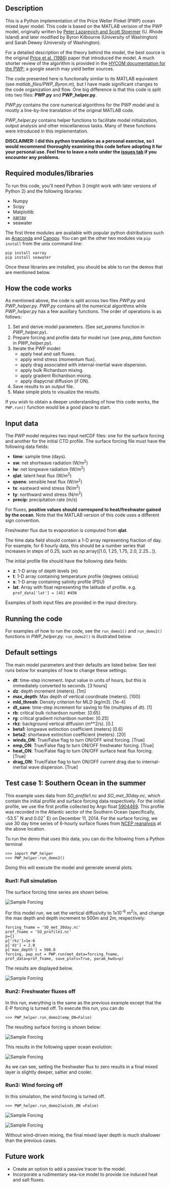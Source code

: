 ## Description

This is a Python implementation of the Price Weller Pinkel (PWP) ocean mixed layer model. This code is based on the MATLAB verision of the PWP model, originally written by [Peter Lazarevich and Scott Stoermer](http://www.po.gso.uri.edu/rafos/research/pwp/) (U. Rhode Island) and later modified by Byron Kilbourne (University of Washington) and Sarah Dewey (University of Washington).

For a detailed description of the theory behind the model, the best source is the original [Price et al. (1986)](http://onlinelibrary.wiley.com/doi/10.1029/JC091iC07p08411/full) paper that introduced the model. A much shorter review of the algorithm is provided in the [HYCOM documentation for the PWP](https://hycom.org/attachments/067_pwp.pdf); a google search may yield better sources.

The code presented here is functionally similar to its MATLAB equivalent (see *matlab\_files/PWP_Byron.m*), but I have made significant changes to the code organization and flow. One big difference is that this code is split into two files: **PWP.py** and **PWP_helper.py**. 

*PWP.py* contains the core numerical algorithms for the PWP model and is mostly a line-by-line translation of the original MATLAB code. 

*PWP_helper.py* contains helper functions to facilitate model initialization, output analysis and other miscellaneous tasks. Many of these functions were introduced in this implementation.

**DISCLAIMER: 
I did this python translation as a personal exercise, so I would recommend thoroughly examining this code before adopting it for your personal use. Feel free to leave a note under the [issues tab](https://github.com/earlew/pwp_python_00/issues) if you encounter any problems.** 

## Required modules/libraries
To run this code, you'll need Python 3 (might work with later versions of Python 2) and the following libraries:

+ Numpy
+ Scipy
+ Matplotlib
+ [xarray](http://xarray.pydata.org/en/stable/)
+ seawater

The first three modules are available with popular python distributions such as [Anaconda](https://www.continuum.io/downloads) and [Canopy](https://store.enthought.com/downloads/#default). You can get the other two modules via `pip install` from the unix command line:

```
pip install xarray
pip install seawater
```

Once these libraries are installed, you should be able to run the demos that are mentioned below. 

## How the code works

As mentioned above, the code is split across two files *PWP.py* and *PWP_helper.py*. *PWP.py* contains all the numerical algorithms while *PWP_helper.py* has a few auxillary functions. The order of operations is as follows:

1. Set and derive model parameters. (See *set\_params* function in *PWP\_helper.py*). 
2. Prepare forcing and profile data for model run (see *prep\_data* function in *PWP\_helper.py*).
3. Iterate the PWP model:
    + apply heat and salt fluxes.
    + apply wind stress (momentum flux).
    + apply drag associated with internal-inertial wave dispersion.
    + apply bulk Richardson mixing.
    + apply gradient Richardson mixing. 
    + apply diapycnal diffusion (if ON).
4. Save results to an output file.
5. Make simple plots to visualize the results.    

If you wish to obtain a deeper understanding of how this code works, the `PWP.run()` function would be a good place to start. 

## Input data

The PWP model requires two input netCDF files: one for the surface forcing and another for the initial CTD profile. The surface forcing file must have the following data fields:

+ **time**: sample time (days).
+ **sw**: net shortwave radiation (W/m<sup>2</sup>)
+ **lw**: net longwave radiation (W/m<sup>2</sup>)
+ **qlat**: latent heat flux (W/m<sup>2</sup>)
+ **qsens**: sensible heat flux (W/m<sup>2</sup>)
+ **tx**: eastward wind stress (N/m<sup>2</sup>)
+ **ty**: northward wind stress (N/m<sup>2</sup>)
+ **precip**: precipitation rate (m/s)

For fluxes, **positive values should correspond to heat/freshwater gained by the ocean**. Note that the MATLAB version of this code uses a different sign convention. 

Freshwater flux due to evaporation is computed from **qlat**.

The time data field should contain a 1-D array representing fraction of day. For example, for 6 hourly data, this should be a number series that increases in steps of 0.25, such as np.array([1.0, 1.25, 1.75, 2.0, 2.25...]).

The initial profile file should have the following data fields:
 
+ **z**: 1-D array of depth levels (m) 
+ **t**: 1-D array containing temperature profile (degrees celsius)
+ **s**: 1-D array containing salinity profile (PSU) 
+ **lat**: Array with float representing the latitude of profile. e.g. `prof_data['lat'] = [45] #45N`

Examples of both input files are provided in the input directory. 

## Running the code

For examples of how to run the code, see the `run_demo1()` and `run_demo2()` functions in *PWP_helper.py*. `run_demo2()` is illustrated below.

## Default settings

The main model parameters and their defaults are listed below. See test runs below for examples of how to change these settings:

+ **dt**: time-step increment. Input value in units of hours, but this is immediately converted to seconds. [3 hours]
+ **dz**: depth increment (meters). [1m]
+ **max_depth**: Max depth of vertical coordinate (meters). [100]
+ **mld_thresh**: Density criterion for MLD (kg/m3). [1e-4]
+ **dt_save**: time-step increment for saving to file (multiples of dt). [1]
+ **rb**: critical bulk richardson number. [0.65]
+ **rg**: critical gradient richardson number. [0.25]
+ **rkz**: background vertical diffusion (m**2/s). [0.]
+ **beta1**: longwave extinction coefficient (meters) [0.6] 
+ **beta2**: shortwave extinction coefficient (meters). [20]
+ **winds_ON**: True/False flag to turn ON/OFF wind forcing. [True]
+ **emp_ON**: True/False flag to turn ON/OFF freshwater forcing. [True]
+ **heat_ON**: True/False flag to turn ON/OFF surface heat flux forcing. [True]
+ **drag_ON**: True/False flag to turn ON/OFF current drag due to internal-inertial wave dispersion. [True]


## Test case 1: Southern Ocean in the summer
This example uses data from *SO\_profile1.nc* and *SO\_met\_30day.nc*, which contain the initial profile and surface forcing data respectively. For the initial profile, we use the first profile collected by Argo float [5904469](http://www.ifremer.fr/co-argoFloats/float?detail=false&ptfCode=5904469). This profile was recorded in the Atlantic sector of the Southern Ocean (specifically, -53.5$^{\circ}$ N and 0.02$^{\circ}$ E) on December 11, 2014. For the surface forcing, we use 30 day time series of 6-hourly surface fluxes from [NCEP reanalysis](http://www.esrl.noaa.gov/psd/data/gridded/data.ncep.reanalysis.surfaceflux.html) at the above location. 

To run the demo that uses this data, you can do the following from a Python terminal

```
>>> import PWP_helper
>>> PWP_helper.run_demo2()
```

Doing this will execute the model and generate several plots.

### Run1: Full simulation
The surface forcing time series are shown below.

![Sample Forcing](example_plots/surface_forcing_demo2_1e6diff.png)

For this model run, we set the vertical diffusivity to 1x10<sup>-6</sup> m<sup>2</sup>/s, and change the max depth and depth increment to 500m and 2m, respectively:

```
forcing_fname = 'SO_met_30day.nc'
prof_fname = 'SO_profile1.nc'
p={}
p['rkz']=1e-6
p['dz'] = 2.0 
p['max_depth'] = 500.0 
forcing, pwp_out = PWP.run(met_data=forcing_fname, prof_data=prof_fname, save_plots=True, param_kwds=p)
```

The results are displayed below.    

![Sample Forcing](example_plots/initial_final_TS_profiles_demo2_1e6diff.png)

### Run2: Freshwater fluxes off

In this run, everything is the same as the previous example except that the E-P forcing is turned off. To execute this run, you can do

```
>>> PWP_helper.run_demo2(emp_ON=False)
```

The resulting surface forcing is shown below:

![Sample Forcing](example_plots/surface_forcing_demo2_1e6diff_empOFF.png)

This results in the following upper ocean evolution:

![Sample Forcing](example_plots/initial_final_TS_profiles_demo2_1e6diff_empOFF.png)

As we can see, setting the freshwater flux to zero results in a final mixed layer is slightly deeper, saltier and cooler.

### Run3: Wind forcing off

In this simulation, the wind forcing is turned off. 

```
>>> PWP_helper.run_demo2(winds_ON =False)
```

![Sample Forcing](example_plots/surface_forcing_demo2_1e6diff_windsOFF.png)

![Sample Forcing](example_plots/initial_final_TS_profiles_demo2_1e6diff_windsOFF.png)

Without wind-driven mixing, the final mixed layer depth is much shallower than the previous cases.

## Future work
+ Create an option to add a passive tracer to the model.
+ Incorporate a rudimentary sea-ice model to provide ice induced heat and salt fluxes.

